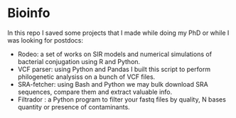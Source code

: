 # Bioinfo

In this repo I saved some projects that I made while doing my PhD or while I was looking for postdocs:
- Rodeo:       a set of works on SIR models and numerical simulations of bacterial conjugation using R and Python.
- VCF parser:  using Python and Pandas I built this script to perform philogenetic analysiss on a bunch of VCF files.
- SRA-fetcher: using Bash and Python we may bulk download SRA sequences, compare them and extract valuable info.
- Filtrador :  a Python program to filter your fastq files by quality, N bases quantity or presence of contaminants.
